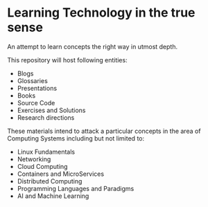# Learning Technology in the true sense

An attempt to learn concepts the right way in utmost depth.

This repository will host following entities:
 - Blogs
 - Glossaries
 - Presentations
 - Books
 - Source Code
 - Exercises and Solutions
 - Research directions

These materials intend to attack a particular concepts in the area of
Computing Systems including but not limited to:
 - Linux Fundamentals
 - Networking
 - Cloud Computing
 - Containers and MicroServices
 - Distributed Computing
 - Programming Languages and Paradigms
 - AI and Machine Learning
